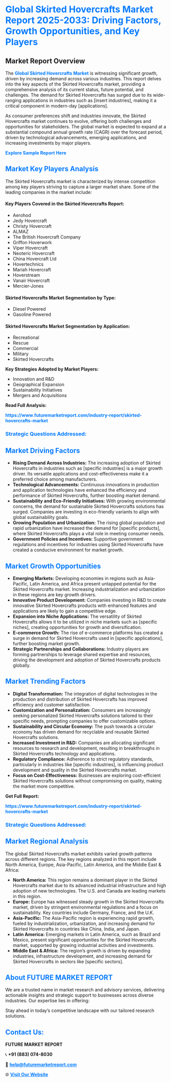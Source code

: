 <h1 style="color: #007BFF;">Global Skirted Hovercrafts Market Report 2025-2033: Driving Factors, Growth Opportunities, and Key Players</h1>

<section id="overview">
<h2>Market Report Overview</h2>
<p>The <a href="https://www.futuremarketreport.com/industry-report/skirted-hovercrafts-market" style="color: #007BFF; text-decoration: none;"><strong>Global Skirted Hovercrafts Market</strong></a> is witnessing significant growth, driven by increasing demand across various industries. This report delves into the key aspects of the Skirted Hovercrafts market, providing a comprehensive analysis of its current status, future potential, and challenges. The demand for Skirted Hovercrafts has surged due to its wide-ranging applications in industries such as [insert industries], making it a critical component in modern-day [applications].</p>
<p>As consumer preferences shift and industries innovate, the Skirted Hovercrafts market continues to evolve, offering both challenges and opportunities for stakeholders. The global market is expected to expand at a substantial compound annual growth rate (CAGR) over the forecast period, driven by technological advancements, emerging applications, and increasing investments by major players.</p>
</section>

<section id="overview">
<p><a href="https://www.futuremarketreport.com/request-sample/reportId=126163" style="color: #007BFF; text-decoration: none;"><strong>Explore Sample Report Here</strong></a></p>
</section>

<section id="key-players">
<h2 style="color: #007BFF;">Market Key Players Analysis</h2>
<p>The Skirted Hovercrafts market is characterized by intense competition among key players striving to capture a larger market share. Some of the leading companies in the market include:</p>
<h4>Key Players Covered in the Skirted Hovercrafts Report:</h4>
<ul><li>Aerohod</li><li>Jedy Hovercraft</li><li>Christy Hovercraft</li><li>ALMAZ</li><li>The British Hovercraft Company</li><li>Griffon Hoverwork</li><li>Viper Hovercraft</li><li>Neoteric Hovercraft</li><li>China Hovercraft Ltd</li><li>Hovertechnics</li><li>Mariah Hovercraft</li><li>Hoverstream</li><li>Vanair Hovercraft</li><li>Mercier-Jones</li></ul>
<h4>Skirted Hovercrafts Market Segmentation by Type:</h4>
<ul><li>Diesel Powered</li><li>Gasoline Powered</li></ul>

<h4>Skirted Hovercrafts Market Segmentation by Application:</h4>
<ul><li>Recreational</li><li>Rescue</li><li>Commercial</li><li>Military</li><li>Skirted Hovercrafts</li></ul>
<p><strong>Key Strategies Adopted by Market Players:</strong></p>
<ul>
<li>Innovation and R&D</li>
<li>Geographical Expansion</li>
<li>Sustainability Initiatives</li>
<li>Mergers and Acquisitions</li>
</ul>
</section>

<section>
<p><strong>Read Full Analysis: </strong></p><a href="https://www.futuremarketreport.com/industry-report/skirted-hovercrafts-market" style="color: #007BFF; text-decoration: none;"><strong>https://www.futuremarketreport.com/industry-report/skirted-hovercrafts-market</strong></a>
<h3 style="color: #007BFF;">Strategic Questions Addressed:</h3>
</section>

<section id="driving-factors">
<h2 style="color: #007BFF;">Market Driving Factors</h2>
<ul>
<li><strong>Rising Demand Across Industries:</strong> The increasing adoption of Skirted Hovercrafts in industries such as [specific industries] is a major growth driver. Its versatile applications and cost-effectiveness make it a preferred choice among manufacturers.</li>
<li><strong>Technological Advancements:</strong> Continuous innovations in production and application technologies have enhanced the efficiency and performance of Skirted Hovercrafts, further boosting market demand.</li>
<li><strong>Sustainability and Eco-Friendly Initiatives:</strong> With growing environmental concerns, the demand for sustainable Skirted Hovercrafts solutions has surged. Companies are investing in eco-friendly variants to align with global sustainability goals.</li>
<li><strong>Growing Population and Urbanization:</strong> The rising global population and rapid urbanization have increased the demand for [specific products], where Skirted Hovercrafts plays a vital role in meeting consumer needs.</li>
<li><strong>Government Policies and Incentives:</strong> Supportive government regulations and incentives for industries using Skirted Hovercrafts have created a conducive environment for market growth.</li>
</ul>
</section>

<section id="growth-opportunities">
<h2 style="color: #007BFF;">Market Growth Opportunities</h2>
<ul>
<li><strong>Emerging Markets:</strong> Developing economies in regions such as Asia-Pacific, Latin America, and Africa present untapped potential for the Skirted Hovercrafts market. Increasing industrialization and urbanization in these regions are key growth drivers.</li>
<li><strong>Innovative Product Development:</strong> Companies investing in R&D to create innovative Skirted Hovercrafts products with enhanced features and applications are likely to gain a competitive edge.</li>
<li><strong>Expansion into Niche Applications:</strong> The versatility of Skirted Hovercrafts allows it to be utilized in niche markets such as [specific niches], creating opportunities for growth and diversification.</li>
<li><strong>E-commerce Growth:</strong> The rise of e-commerce platforms has created a surge in demand for Skirted Hovercrafts used in [specific applications], further boosting market growth.</li>
<li><strong>Strategic Partnerships and Collaborations:</strong> Industry players are forming partnerships to leverage shared expertise and resources, driving the development and adoption of Skirted Hovercrafts products globally.</li>
</ul>
</section>

<section id="trending-factors">
<h2 style="color: #007BFF;">Market Trending Factors</h2>
<ul>
<li><strong>Digital Transformation:</strong> The integration of digital technologies in the production and distribution of Skirted Hovercrafts has improved efficiency and customer satisfaction.</li>
<li><strong>Customization and Personalization:</strong> Consumers are increasingly seeking personalized Skirted Hovercrafts solutions tailored to their specific needs, prompting companies to offer customizable options.</li>
<li><strong>Sustainability and Circular Economy:</strong> The push towards a circular economy has driven demand for recyclable and reusable Skirted Hovercrafts solutions.</li>
<li><strong>Increased Investment in R&D:</strong> Companies are allocating significant resources to research and development, resulting in breakthroughs in Skirted Hovercrafts technology and applications.</li>
<li><strong>Regulatory Compliance:</strong> Adherence to strict regulatory standards, particularly in industries like [specific industries], is influencing product development and quality in the Skirted Hovercrafts market.</li>
<li><strong>Focus on Cost-Effectiveness:</strong> Businesses are exploring cost-efficient Skirted Hovercrafts solutions without compromising on quality, making the market more competitive.</li>
</ul>
</section>

<section>
<p><strong>Get Full Report: </strong></p><a href="https://www.futuremarketreport.com/industry-report/skirted-hovercrafts-market" style="color: #007BFF; text-decoration: none;"><strong>https://www.futuremarketreport.com/industry-report/skirted-hovercrafts-market</strong></a>
<h3 style="color: #007BFF;">Strategic Questions Addressed:</h3>
</section>


<section id="regional-analysis">
<h2 style="color: #007BFF;">Market Regional Analysis</h2>
<p>The global Skirted Hovercrafts market exhibits varied growth patterns across different regions. The key regions analyzed in this report include North America, Europe, Asia-Pacific, Latin America, and the Middle East & Africa:</p>
<ul>
<li><strong>North America:</strong> This region remains a dominant player in the Skirted Hovercrafts market due to its advanced industrial infrastructure and high adoption of new technologies. The U.S. and Canada are leading markets in this region.</li>
<li><strong>Europe:</strong> Europe has witnessed steady growth in the Skirted Hovercrafts market, driven by stringent environmental regulations and a focus on sustainability. Key countries include Germany, France, and the U.K.</li>
<li><strong>Asia-Pacific:</strong> The Asia-Pacific region is experiencing rapid growth, fueled by industrialization, urbanization, and increasing demand for Skirted Hovercrafts in countries like China, India, and Japan.</li>
<li><strong>Latin America:</strong> Emerging markets in Latin America, such as Brazil and Mexico, present significant opportunities for the Skirted Hovercrafts market, supported by growing industrial activities and investments.</li>
<li><strong>Middle East & Africa:</strong> The region’s growth is driven by expanding industries, infrastructure development, and increasing demand for Skirted Hovercrafts in sectors like [specific sectors].</li>
</ul>
</section>

<footer>
<h2 style="color: #007BFF;">About FUTURE MARKET REPORT</h2>
<p>We are a trusted name in market research and advisory services, delivering actionable insights and strategic support to businesses across diverse industries. Our expertise lies in offering:</p>

<p>Stay ahead in today’s competitive landscape with our tailored research solutions.</p>

<h2 style="color: #007BFF;">Contact Us:</h2>
<p><strong>FUTURE MARKET REPORT</strong></p>
<p>📞 <strong>+91 (883) 074-8030</strong></p>
<p>📧 <strong><a href="mailto:help@futuremarketreport.com" style="color: #007BFF;">help@futuremarketreport.com</a></strong></p>
<p>🌐 <strong><a href="https://www.futuremarketreport.com/" style="color: #007BFF;">Visit Our Website</a></strong></p>
</footer>